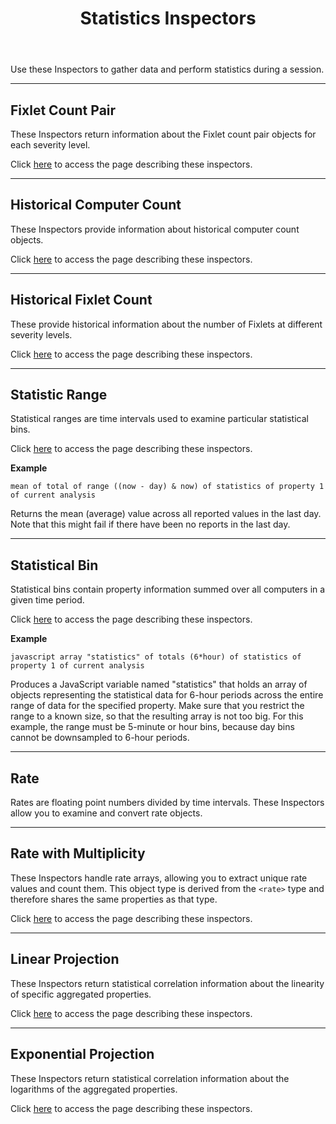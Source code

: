 ﻿---
title: Statistics Inspectors
---

Use these Inspectors to gather data and perform statistics during a session.

---

## Fixlet Count Pair

These Inspectors return information about the Fixlet count pair objects for each severity level.

Click [here](/relevance/reference/fixlet-count-pair.html) to access the page describing these inspectors.

---

## Historical Computer Count

These Inspectors provide information about historical computer count objects.

Click [here](/relevance/reference/historical-computer-count.html) to access the page describing these inspectors.

---

## Historical Fixlet Count

These provide historical information about the number of Fixlets at different severity levels.

Click [here](/relevance/reference/historical-fixlet-count.html) to access the page describing these inspectors.

---

## Statistic Range

Statistical ranges are time intervals used to examine particular statistical bins.

Click [here](/relevance/reference/statistic-range.html) to access the page describing these inspectors.

**Example**

```relevance
mean of total of range ((now - day) & now) of statistics of property 1 of current analysis
```

Returns the mean (average) value across all reported values in the last day. 
Note that this might fail if there have been no reports in the last day.

---

## Statistical Bin

Statistical bins contain property information summed over all computers in a given time period.

Click [here](/relevance/reference/statistical-bin.html) to access the page describing these inspectors.

**Example**

```relevance
javascript array "statistics" of totals (6*hour) of statistics of property 1 of current analysis
```

Produces a JavaScript variable named "statistics" that holds an array of objects representing the 
statistical data for 6-hour periods across the entire range of data for the specified property. 
Make sure that you restrict the range to a known size, so that the resulting array is not too big. 
For this example, the range must be 5-minute or hour bins, because day bins cannot be downsampled to 6-hour periods.

---

## Rate

Rates are floating point numbers divided by time intervals. These Inspectors allow you to examine and convert rate objects.

---

## Rate with Multiplicity

These Inspectors handle rate arrays, allowing you to extract unique rate values and count them.
This object type is derived from the `<rate>` type and therefore shares the same properties as that type.

Click [here](/relevance/reference/rate.html) to access the page describing these inspectors.

---

## Linear Projection

These Inspectors return statistical correlation information about the linearity of specific aggregated properties.

Click [here](/relevance/reference/linear-projection.html) to access the page describing these inspectors.

---

## Exponential Projection

These Inspectors return statistical correlation information about the logarithms of the aggregated properties.

Click [here](/relevance/reference/exponential-projection.html) to access the page describing these inspectors.


